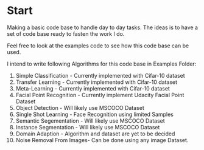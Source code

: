 # Start
Making a basic code base to handle day to day tasks.
The ideas is to have a set of code base ready to fasten the work I do. 

Feel free to look at the examples code to see how this code base can be used.

I intend to write following Algorithms for this code base in Examples Folder:
  1) Simple Classification - Currently implemented with Cifar-10 dataset
  2) Transfer Learning - Currently implemented with Cifar-10 dataset
  3) Meta-Learning - Currently implemented with Cifar-10 dataset
  4) Facial Point Recognition - Currently implement Udacity Facial Point Dataset
  5) Object Detection - Will likely use MSCOCO Dataset
  6) Single Shot Learning - Face Recognition using limited Samples
  7) Semantic Segementation - Will likely use MSCOCO Dataset
  8) Instance Segmentation - Will likely use MSCOCO Dataset
  9) Domain Adaption - Algorithm and dataset are yet to be decided
  10) Noise Removal From Images- Can be done using any image Dataset.
